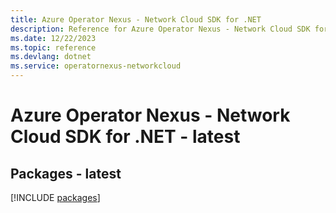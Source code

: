 ```yaml
---
title: Azure Operator Nexus - Network Cloud SDK for .NET
description: Reference for Azure Operator Nexus - Network Cloud SDK for .NET
ms.date: 12/22/2023
ms.topic: reference
ms.devlang: dotnet
ms.service: operatornexus-networkcloud
---
```

# Azure Operator Nexus - Network Cloud SDK for .NET - latest
## Packages - latest
[!INCLUDE [packages](operator-nexus---network-cloud-index.md)]